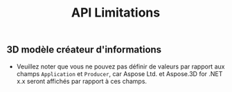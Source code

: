 ﻿---
title: API Limitations
type: docs
weight: 180
url: /fr/net/api-limitations/
description: Veuillez noter que vous ne pouvez pas définir les valeurs par rapport aux champs Application et Producteur, car Aspose Ltd. et Aspose.3D for .NET x.x seront affichés par rapport à ces champs.
---
## **3D modèle créateur d'informations**
- Veuillez noter que vous ne pouvez pas définir de valeurs par rapport aux champs `Application` et `Producer`, car Aspose Ltd. et Aspose.3D for .NET x.x seront affichés par rapport à ces champs.
